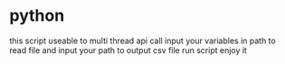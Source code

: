 # python
this script useable to multi thread api call 
input your variables in path to read file and input your path to output csv file
run script
enjoy it
